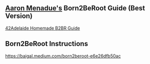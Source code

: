 ## [Aaron Menadue's](https://github.com/IsCoffeeTho) Born2BeRoot Guide (Best Version)
[42Adelaide Homemade B2BR Guide ](https://github.com/IsCoffeeTho/42-Born2BeRoot)  

## Born2BeRoot Instructions
https://baigal.medium.com/born2beroot-e6e26dfb50ac
